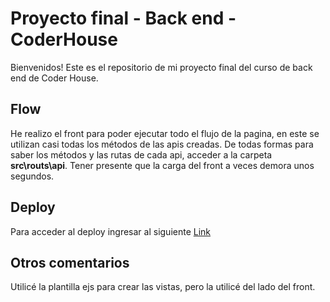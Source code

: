# Proyecto final - Back end - CoderHouse
Bienvenidos! 
Este es el repositorio de mi proyecto final del curso de back end de Coder House.

## Flow
He realizo el front para poder ejecutar todo el flujo de la pagina, en este se utilizan casi todas los métodos de las apis creadas. De todas formas para saber los métodos y las rutas de cada api, acceder a la carpeta **src\routs\api**. Tener presente que la carga del front a veces demora unos segundos.

## Deploy
Para acceder al deploy ingresar al siguiente [Link](https://final-backend-project-production.up.railway.app/ "Link")

## Otros comentarios
Utilicé la plantilla ejs para crear las vistas, pero la utilicé del lado del front.